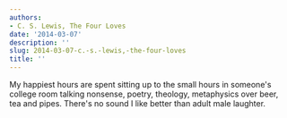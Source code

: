 ```yaml
---
authors:
- C. S. Lewis, The Four Loves
date: '2014-03-07'
description: ''
slug: 2014-03-07-c.-s.-lewis,-the-four-loves
title: ''
---
```

My happiest hours are spent sitting up to the small hours in someone's college room talking nonsense, poetry, theology, metaphysics over beer, tea and pipes. There's no sound I like better than adult male laughter.



